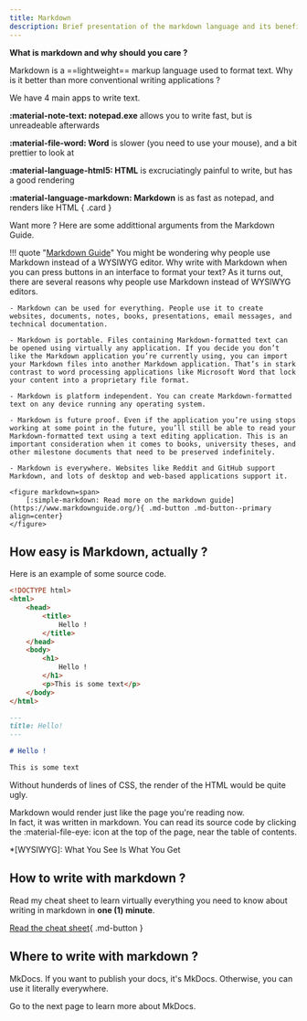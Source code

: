 ```yaml
---
title: Markdown
description: Brief presentation of the markdown language and its benefits
---
```


**What is markdown and why should you care ?**

Markdown is a ==lightweight== markup language used to format text.
Why is it better than more conventional writing applications ?

We have 4 main apps to write text.

<div class="grid" markdown>

**:material-note-text: notepad.exe** allows you to write fast, but is unreadeable afterwards 

**:material-file-word: Word** is slower (you need to use your mouse), and a bit prettier to look at

**:material-language-html5: HTML** is excruciatingly painful to write, but has a good rendering

**:material-language-markdown: Markdown** is as fast as notepad, and renders like HTML
{ .card }

</div>

Want more ? Here are some addittional arguments from the Markdown Guide.

!!! quote "[Markdown Guide](https://www.markdownguide.org)"
    You might be wondering why people use Markdown instead of a WYSIWYG editor. Why write with Markdown when you can press buttons in an interface to format your text? As it turns out, there are several reasons why people use Markdown instead of WYSIWYG editors.

    - Markdown can be used for everything. People use it to create websites, documents, notes, books, presentations, email messages, and technical documentation.

    - Markdown is portable. Files containing Markdown-formatted text can be opened using virtually any application. If you decide you don’t like the Markdown application you’re currently using, you can import your Markdown files into another Markdown application. That’s in stark contrast to word processing applications like Microsoft Word that lock your content into a proprietary file format.

    - Markdown is platform independent. You can create Markdown-formatted text on any device running any operating system.

    - Markdown is future proof. Even if the application you’re using stops working at some point in the future, you’ll still be able to read your Markdown-formatted text using a text editing application. This is an important consideration when it comes to books, university theses, and other milestone documents that need to be preserved indefinitely.

    - Markdown is everywhere. Websites like Reddit and GitHub support Markdown, and lots of desktop and web-based applications support it.

    <figure markdown=span>
        [:simple-markdown: Read more on the markdown guide](https://www.markdownguide.org/){ .md-button .md-button--primary align=center}
    </figure>


## How easy is Markdown, actually ?

Here is an example of some source code.  

<div class="grid" markdown>

```html title="hello.html"
<!DOCTYPE html>
<html>
    <head>
        <title>
            Hello !
        </title>
    </head>
    <body>
        <h1>
            Hello !
        </h1>
        <p>This is some text</p>
    </body>
</html>
```

```md title="hello.md"
---
title: Hello!
---

# Hello !

This is some text
```

Without hunderds of lines of CSS, the render of the HTML would be quite ugly.

Markdown would render just like the page you're reading now.<br> In fact, it was written in markdown. You can read its source code by clicking the :material-file-eye: icon at the top of the page, near the table of contents. 

</div>

*[WYSIWYG]: What You See Is What You Get

## How to write with markdown ?

Read my cheat sheet to learn virtually everything you need to know about writing in markdown in **one (1) minute**.

[Read the cheat sheet](https://flaghunter01.github.io/mkdocs-yml/en/guide/setup.html#using-markdown){ .md-button }

## Where to write with markdown ?

MkDocs. If you want to publish your docs, it's MkDocs. Otherwise, you can use it literally everywhere. 

Go to the next page to learn more about MkDocs.
